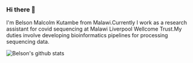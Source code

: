### Hi there 👋

I'm Belson Malcolm Kutambe from Malawi.Currently I work as a research assistant for covid sequencing at Malawi Liverpool Wellcome Trust.My duties involve developing bioinformatics pipelines for processing sequencing data.

![Belson's github stats](https://github-readme-stats.vercel.app/api?username=MalcolmorianVII)
